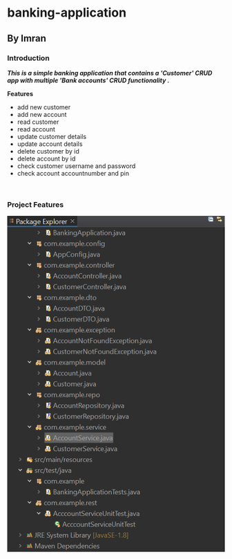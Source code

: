 # banking-application
## By Imran
### Introduction
**_This is a simple banking application that contains a 'Customer' CRUD app with multiple 'Bank accounts' CRUD functionality ._**
<br>

**Features**
<br>
* add new customer
* add new account
* read customer
* read account
* update customer details
* update account details
* delete customer by id
* delete account by id
* check customer username and password
* check account accountnumber and pin

<br>

### Project Features

<img src =https://github.com/imranow/banking-application/blob/main/assets/bank_fullscreen1.png>
